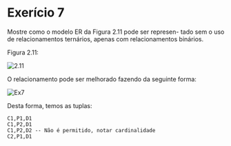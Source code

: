 # Exerício 7

Mostre como o modelo ER da Figura 2.11 pode ser represen- tado sem o uso de relacionamentos ternários, apenas com relacionamentos binários.

Figura 2.11:

![2.11](2.11.png)

O relacionamento pode ser melhorado fazendo da seguinte forma:

![Ex7](Ex7prof.png)

Desta forma, temos as tuplas:
```
C1,P1,D1
C1,P2,D1
C1,P2,D2 -- Não é permitido, notar cardinalidade
C2,P1,D1
```



